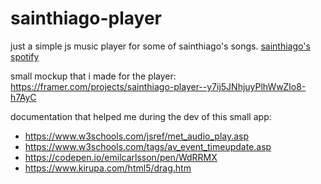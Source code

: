 # sainthiago-player

just a simple js music player for some of sainthiago's songs.
[sainthiago's spotify](https://open.spotify.com/artist/2I5yjM2Yc82AaQuuMZqQnV?si=BtKOz08IT-KET6bXa3hRHA&dl_branch=1)

small mockup that i made for the player: https://framer.com/projects/sainthiago-player--y7ij5JNhjuyPlhWwZIo8-h7AyC

documentation that helped me during the dev of this small app:

- https://www.w3schools.com/jsref/met_audio_play.asp
- https://www.w3schools.com/tags/av_event_timeupdate.asp
- https://codepen.io/emilcarlsson/pen/WdRRMX
- https://www.kirupa.com/html5/drag.htm
